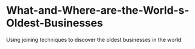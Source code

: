 # What-and-Where-are-the-World-s-Oldest-Businesses
Using joining techniques to discover the oldest businesses in the world
